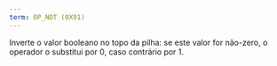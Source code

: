 ```yaml
---
term: OP_NOT (0X91)
---
```


Inverte o valor booleano no topo da pilha: se este valor for não-zero, o operador o substitui por 0, caso contrário por 1.
